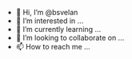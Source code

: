 - 👋 Hi, I’m @bsvelan
- 👀 I’m interested in ...
- 🌱 I’m currently learning ...
- 💞️ I’m looking to collaborate on ...
- 📫 How to reach me ...

<!---
bsvelan/bsvelan is a ✨ special ✨ repository because its `README.md` (this file) appears on your GitHub profile.
You can click the Preview link to take a look at your changes.
--->
